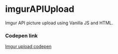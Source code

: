 # imgurAPIUpload
Imgur API picture upload using Vanilla JS and HTML.

### Codepen link
[Imgur upload codepen](https://codepen.io/primeninja/pen/KvJJxg?editors=1010)
